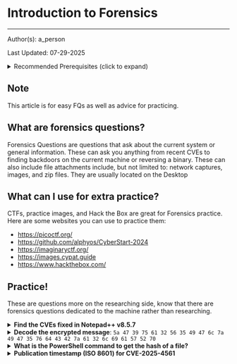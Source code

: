 # Introduction to Forensics
___
Author(s): a_person

Last Updated: 07-29-2025

<details>
<summary>Recommended Prerequisites (click to expand)</summary>
<p>None</p>

</details>

## Note

This article is for easy FQs as well as advice for practicing.

## What are forensics questions?

Forensics Questions are questions that ask about the current system or general information. These can ask you anything from recent CVEs to finding backdoors on the current machine or reversing a binary. These can also include file attachments include, but not limited to: network captures, images, and zip files. They are usually located on the Desktop

## What can I use for extra practice?

CTFs, practice images, and Hack the Box are great for Forensics practice. Here are some websites you can use to practice them:

- https://picoctf.org/
- https://github.com/alphyos/CyberStart-2024
- https://imaginaryctf.org/
- https://images.cypat.guide
- https://www.hackthebox.com/


## Practice!

These are questions more on the researching side, know that there are forensics questions dedicated to the machine rather than researching.

<details>
  <summary><strong>Find the CVEs fixed in Notepad++ v8.5.7</strong></summary>
  <p>
    <strong>Fixed CVEs:</strong> CVE-2023-40031, CVE-2023-40036, CVE-2023-40164, CVE-2023-40166<br />
    <strong>Reference:</strong> 
    <a href="https://notepad-plus-plus.org/downloads/v8.5.7/" target="_blank" rel="noopener">Notepad++ v8.5.7 Release Notes</a>
  </p>
</details>

<details>
  <summary><strong>Decode the encrypted message</strong>: <code>5a 47 39 75 61 32 56 35 49 47 6c 7a 49 47 35 76 64 43 42 7a 61 32 6c 69 61 57 52 70</code></summary>
<p>
  <strong>Decoded:</strong> donkey is not skibidi<br />
  
  You can decode it by decoding from hex, then decoding the result from Base64.
</p>

</details>

<details>
  <summary><strong>What is the PowerShell command to get the hash of a file?</strong></summary>
  <p>
    <strong>Command:</strong> <code>Get-FileHash</code><br />
    <strong>Documentation:</strong> 
    <a href="https://learn.microsoft.com/en-us/powershell/module/microsoft.powershell.utility/get-filehash?view=powershell-7.5" target="_blank" rel="noopener">
      Microsoft Docs - Get-FileHash
    </a>
  </p>
</details>

<details>
  <summary><strong>Publication timestamp (ISO 8601) for CVE-2025-4561</strong></summary>
  <p>
    <strong>Timestamp:</strong> 2025-05-12T06:44:29.959Z<br />
    <strong>Source:</strong> 
    <a href="https://github.com/CVEProject/cvelistV5/blob/main/cves/2025/4xxx/CVE-2025-4561.json" target="_blank" rel="noopener">
      CVE Record on GitHub
    </a>
  </p>
</details>


